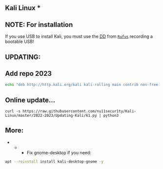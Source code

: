 ## Kali Linux *

## NOTE: **For installation**

If you use USB to install Kali, you must use the [DD](https://www.kali.org/docs/usb/live-usb-install-with-windows/) from [`Rufus`](https://rufus.ie/en/) recording a bootable USB!

## UPDATING:

## Add repo 2023
```bash
echo "deb http://http.kali.org/kali kali-rolling main contrib non-free non-free-firmware" | sudo tee /etc/apt/sources.list
```
## Online update...
```curl
curl -s https://raw.githubusercontent.com/nu11secur1ty/Kali-Linux/master/2022-2023/Updating-Kali/k1.py | python3
```
## More:
- - - Fix gnome-desktop if you need:

```bash
apt --reinstall install kali-desktop-gnome -y
```

